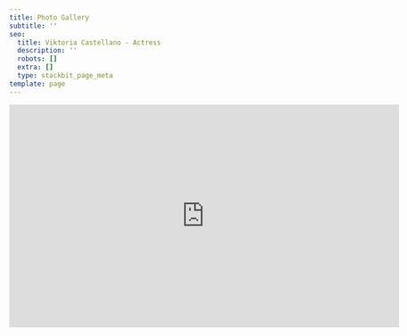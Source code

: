 ```yaml
---
title: Photo Gallery
subtitle: ''
seo:
  title: Viktoria Castellano - Actress
  description: ''
  robots: []
  extra: []
  type: stackbit_page_meta
template: page
---
```

<iframe src="https://albumizr.com/a/7Tub" scrolling="no" frameborder="0" allowfullscreen width="700" height="400"></iframe>